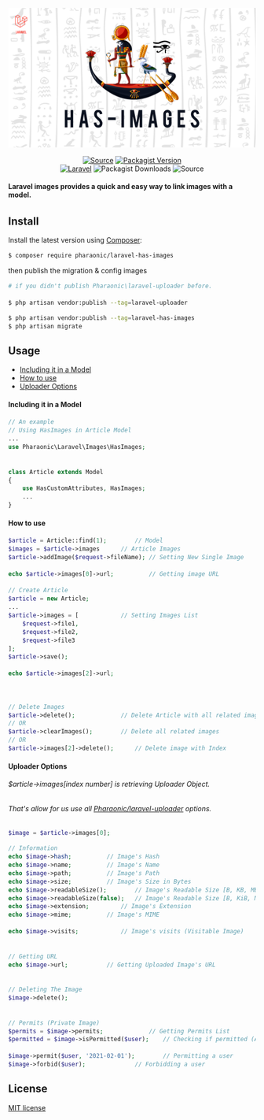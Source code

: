 <p align="center"><a href="https://pharaonic.io" target="_blank"><img src="https://raw.githubusercontent.com/Pharaonic/logos/main/has-images.jpg"></a></p>

<p align="center">
<a href="https://github.com/Pharaonic/laravel-has-images" target="_blank"><img src="http://img.shields.io/badge/source-pharaonic/laravel--has--images-blue.svg?style=flat-square" alt="Source"></a> <a href="https://packagist.org/packages/pharaonic/laravel-has-images" target="_blank"><img src="https://img.shields.io/packagist/v/pharaonic/laravel-has-images?style=flat-square" alt="Packagist Version"></a><br>
<a href="https://laravel.com" target="_blank"><img src="https://img.shields.io/badge/Laravel->=6.0-red.svg?style=flat-square" alt="Laravel"></a> <img src="https://img.shields.io/packagist/dt/pharaonic/laravel-has-images?style=flat-square" alt="Packagist Downloads"> <img src="http://img.shields.io/badge/license-MIT-brightgreen.svg?style=flat-square" alt="Source">
</p>


#### Laravel images provides a quick and easy way to link images with a model.

###### 



## Install

Install the latest version using [Composer](https://getcomposer.org/):

```bash
$ composer require pharaonic/laravel-has-images
```

then publish the migration & config images
```bash
# if you didn't publish Pharaonic\laravel-uploader before.

$ php artisan vendor:publish --tag=laravel-uploader
```

```bash
$ php artisan vendor:publish --tag=laravel-has-images
$ php artisan migrate
```



## Usage
- [Including it in a Model](#INC)
- [How to use](#HTU)
- [Uploader Options](#UP)




<a name="INC"></a>

#### Including it in a Model
```php
// An example
// Using HasImages in Article Model
...
use Pharaonic\Laravel\Images\HasImages;


class Article extends Model
{
    use HasCustomAttributes, HasImages;
    ...
}
```



<a name="HTU"></a>

#### How to use

```php
$article = Article::find(1); 		// Model
$images = $article->images 		// Article Images
$article->addImage($request->fileName);	// Setting New Single Image

echo $article->images[0]->url; 	        // Getting image URL

// Create Article
$article = new Article;
...
$article->images = [			// Setting Images List
	$request->file1,
	$request->file2,
	$request->file3
];
$article->save();

echo $article->images[2]->url;



// Delete Images
$article->delete(); 			// Delete Article with all related images
// OR
$article->clearImages();		// Delete all related images
// OR
$article->images[2]->delete();		// Delete image with Index

```



<a name="UP"></a>

#### Uploader Options

###### $article->images[index number] is retrieving Uploader Object.

###### That's allow for us use all [Pharaonic/laravel-uploader](https://github.com/Pharaonic/laravel-uploader) options.



```php
$image = $article->images[0];
```
```php
// Information
echo $image->hash; 			// Image's Hash
echo $image->name; 			// Image's Name
echo $image->path; 			// Image's Path
echo $image->size; 			// Image's Size in Bytes
echo $image->readableSize(); 		// Image's Readable Size [B, KB, MB, ...] (1000)
echo $image->readableSize(false); 	// Image's Readable Size [B, KiB, MiB, ...] (1024)
echo $image->extension; 		// Image's Extension
echo $image->mime; 			// Image's MIME

echo $image->visits; 			// Image's visits (Visitable Image)


// Getting URL
echo $image->url; 			// Getting Uploaded Image's URL


// Deleting The Image
$image->delete();


// Permits (Private Image)
$permits = $image->permits; 			// Getting Permits List
$permitted = $image->isPermitted($user); 	// Checking if permitted (App\User)

$image->permit($user, '2021-02-01'); 		// Permitting a user
$image->forbid($user); 				// Forbidding a user
```





## License

[MIT license](LICENSE.md)
